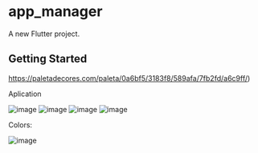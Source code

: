 # app_manager

A new Flutter project.

## Getting Started
https://paletadecores.com/paleta/0a6bf5/3183f8/589afa/7fb2fd/a6c9ff/)

Aplication

![image](https://github.com/user-attachments/assets/c5220140-0f31-4937-b4ff-708b052615d2)
![image](https://github.com/user-attachments/assets/e6ac4804-3dcc-4fac-8397-9168df499f10)
![image](https://github.com/user-attachments/assets/b0b46c29-821e-40b1-804e-e7bb39de50df)
![image](https://github.com/user-attachments/assets/100e1723-a5c5-40a9-b934-d005ff174181)

Colors:

![image](https://github.com/user-attachments/assets/605650ba-15d6-4e53-88cf-8b1fd847e224)



